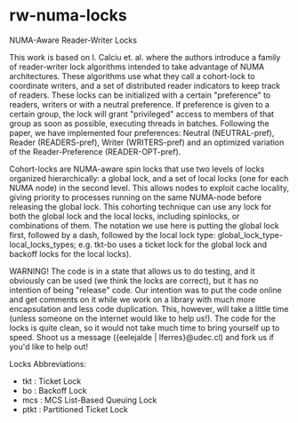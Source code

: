 rw-numa-locks
=============

NUMA-Aware Reader-Writer Locks

This work is based on  I. Calciu et. al. where the authors introduce a family of reader-writer lock algorithms intended to take advantage of NUMA architectures. These algorithms use what they call a cohort-lock to coordinate writers, and a set of distributed reader indicators to keep track of readers. These locks can be initialized with a certain "preference" to readers, writers or with a neutral preference. If preference is given to a certain group, the lock will grant "privileged" access to members of that group as soon as possible, executing threads in batches. Following the paper, we have implemented four preferences: Neutral (NEUTRAL-pref), Reader (READERS-pref), Writer (WRITERS-pref) and an optimized variation of the Reader-Preference (READER-OPT-pref).

Cohort-locks are NUMA-aware spin locks that use two levels of locks organized hierarchically: a global lock, and a set of local locks (one for each NUMA node) in the second level. This allows nodes to exploit cache locality, giving priority to processes running on the same NUMA-node before releasing the global lock. This cohorting technique can use any lock for both the global lock and the local locks, including spinlocks, or combinations of them. The notation  we use here is putting the global lock first, followed by a dash, followed by the local lock type: global_lock_type-local_locks_types; e.g. tkt-bo  uses a ticket lock for the global lock and backoff locks for the local locks).

WARNING! The code is in a state that allows us to do testing, and it obviously can be used (we think the locks are correct), but it has no intention of being "release" code. Our intention was to put the code online and get comments on it while we work on a library with much more encapsulation and less code duplication. This, however, will take a little time (unless someone on the internet would like to help us!). The code for the locks is quite clean, so it would not take much time to bring yourself up to speed. Shoot us a message ({eelejalde | lferres}@udec.cl) and fork us if you'd like to help out!

Locks Abbreviations:
<ul>
<li>tkt : Ticket Lock
<li>bo : Backoff Lock
<li>mcs : MCS List-Based Queuing Lock
<li>ptkt : Partitioned Ticket Lock
